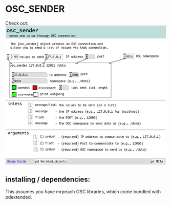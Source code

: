 # OSC_SENDER

Check out:
![osc_sender.pd](https://raw.githubusercontent.com/PedroLopes/pd-plopes/master/plopes/screenshots_how_to_use/osc_sender.png)

## installing / dependencies:
This assumes you have mrpeach OSC libraries, which come bundled with pdextended.
